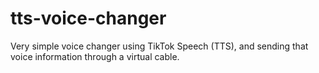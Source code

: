 # tts-voice-changer
Very simple voice changer using TikTok Speech (TTS), and sending that voice information through a virtual cable.
